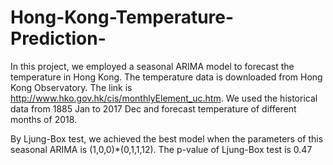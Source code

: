 # Hong-Kong-Temperature-Prediction-
In this project, we employed a seasonal ARIMA model to forecast the temperature in Hong Kong.
The temperature data is downloaded from Hong Kong Observatory. The link is http://www.hko.gov.hk/cis/monthlyElement_uc.htm. 
We used the historical data from 1885 Jan to 2017 Dec and forecast temperature of different months of 2018.

By Ljung-Box test, we achieved the best model when the parameters of this seasonal ARIMA is (1,0,0)*(0,1,1,12). 
The p-value of Ljung-Box test is 0.47
